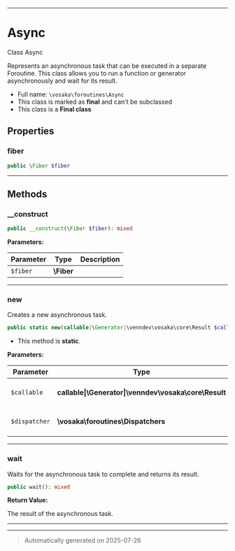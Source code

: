 ***

# Async

Class Async

Represents an asynchronous task that can be executed in a separate Foroutine.
This class allows you to run a function or generator asynchronously and wait for its result.

* Full name: `\vosaka\foroutines\Async`
* This class is marked as **final** and can't be subclassed
* This class is a **Final class**



## Properties


### fiber



```php
public \Fiber $fiber
```






***

## Methods


### __construct



```php
public __construct(\Fiber $fiber): mixed
```








**Parameters:**

| Parameter | Type | Description |
|-----------|------|-------------|
| `$fiber` | **\Fiber** |  |





***

### new

Creates a new asynchronous task.

```php
public static new(callable|\Generator|\venndev\vosaka\core\Result $callable, \vosaka\foroutines\Dispatchers $dispatcher = Dispatchers::DEFAULT): \vosaka\foroutines\Async
```



* This method is **static**.




**Parameters:**

| Parameter | Type | Description |
|-----------|------|-------------|
| `$callable` | **callable&#124;\Generator&#124;\venndev\vosaka\core\Result** | The function or generator to run asynchronously. |
| `$dispatcher` | **\vosaka\foroutines\Dispatchers** | The dispatcher to use for the async task. |





***

### wait

Waits for the asynchronous task to complete and returns its result.

```php
public wait(): mixed
```









**Return Value:**

The result of the asynchronous task.




***


***
> Automatically generated on 2025-07-26
